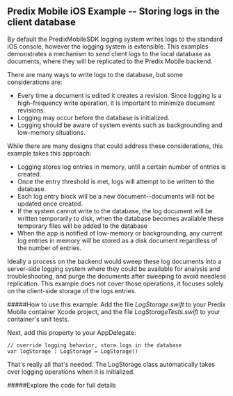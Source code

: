 ## Predix Mobile iOS Example -- Storing logs in the client database

By default the PredixMobileSDK logging system writes logs to the standard iOS console, however the logging system is extensible. This examples demonstrates a mechanism to send client logs to the local database as documents, where they will be replicated to the Predix Mobile backend.

There are many ways to write logs to the database, but some considerations are:
* Every time a document is edited it creates a revision. Since logging is a high-frequency write operation, it is important to minimize document revisions.
* Logging may occur before the database is initialized.
* Logging should be aware of system events such as backgrounding and low-memory situations.

While there are many designs that could address these considerations, this example takes this approach:
* Logging stores log entries in memory, until a certain number of entries is created.
* Once the entry threshold is met, logs will attempt to be written to the database.
* Each log entry block will be a new document--documents will not be updated once created.
* If the system cannot write to the database, the log document will be written temporarily to disk, when the database becomes available these temporary files will be added to the database
* When the app is notified of low-memory or backgrounding, any current log entries in memory will be stored as a disk document regardless of the number of entries.

Ideally a process on the backend would sweep these log documents into a server-side logging system where they could be available for analysis and troubleshooting, and purge the documents after sweeping to avoid needless replication. This example does not cover those operations, it focuses solely on the client-side storage of the logs entries.

#####How to use this example:
Add the file _LogStorage.swift_ to your Predix Mobile container Xcode project, and the file _LogStorageTests.swift_ to your container's unit tests.

Next, add this property to your AppDelegate:

    // override logging behavior, store logs in the database
    var logStorage : LogStorage = LogStorage()

That's really all that's needed. The LogStorage class automatically takes over logging operations when it is initialized.

#####Explore the code for full details

